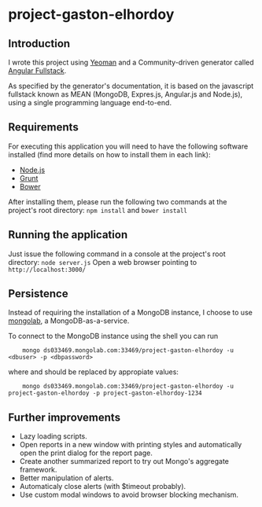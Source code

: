 # project-gaston-elhordoy

## Introduction

I wrote this project using [Yeoman](http://yeoman.io/) and a Community-driven generator called [Angular Fullstack](https://github.com/DaftMonk/generator-angular-fullstack).

As specified by the generator's documentation, it is based on the javascript fullstack known as MEAN (MongoDB, Expres.js, Angular.js and Node.js), using a single programming language end-to-end.


## Requirements

For executing this application you will need to have the following software installed (find more details on how to install them in each link):
- [Node.js](http://nodejs.org/download/)
- [Grunt](http://gruntjs.com/getting-started#installing-the-cli)
- [Bower](http://bower.io/#installing-bower)

After installing them, please run the following two commands at the project's root directory: `npm install` and `bower install`

## Running the application

Just issue the following command in a console at the project's root directory: `node server.js`
Open a web browser pointing to `http://localhost:3000/`


## Persistence
Instead of requiring the installation of a MongoDB instance, I choose to use [mongolab](http://mongolab.com/), a MongoDB-as-a-service.

To connect to the MongoDB instance using the shell you can run
```
    mongo ds033469.mongolab.com:33469/project-gaston-elhordoy -u <dbuser> -p <dbpassword>
```
where <dbuser> and <dbpassword> should be replaced by appropiate values:
```
    mongo ds033469.mongolab.com:33469/project-gaston-elhordoy -u project-gaston-elhordoy -p project-gaston-elhordoy-1234
```


## Further improvements
- Lazy loading scripts.
- Open reports in a new window with printing styles and automatically open the print dialog for the report page.
- Create another summarized report to try out Mongo's aggregate framework.
- Better manipulation of alerts.
- Automaticaly close alerts (with $timeout probably).
- Use custom modal windows to avoid browser blocking mechanism.
